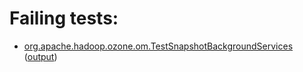 # Failing tests: 

 * [org.apache.hadoop.ozone.om.TestSnapshotBackgroundServices](hadoop-ozone/integration-test/org.apache.hadoop.ozone.om.TestSnapshotBackgroundServices.txt) ([output](hadoop-ozone/integration-test/org.apache.hadoop.ozone.om.TestSnapshotBackgroundServices-output.txt))
